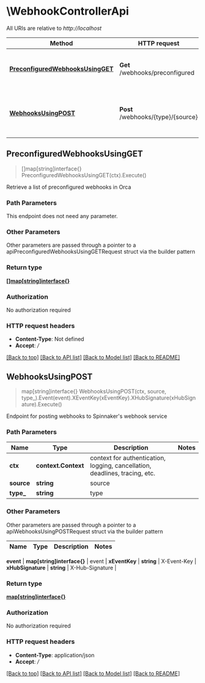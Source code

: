 # \WebhookControllerApi

All URIs are relative to *http://localhost*

Method | HTTP request | Description
------------- | ------------- | -------------
[**PreconfiguredWebhooksUsingGET**](WebhookControllerApi.md#PreconfiguredWebhooksUsingGET) | **Get** /webhooks/preconfigured | Retrieve a list of preconfigured webhooks in Orca
[**WebhooksUsingPOST**](WebhookControllerApi.md#WebhooksUsingPOST) | **Post** /webhooks/{type}/{source} | Endpoint for posting webhooks to Spinnaker&#39;s webhook service



## PreconfiguredWebhooksUsingGET

> []map[string]interface{} PreconfiguredWebhooksUsingGET(ctx).Execute()

Retrieve a list of preconfigured webhooks in Orca

### Path Parameters

This endpoint does not need any parameter.

### Other Parameters

Other parameters are passed through a pointer to a apiPreconfiguredWebhooksUsingGETRequest struct via the builder pattern


### Return type

[**[]map[string]interface{}**](map[string]interface{}.md)

### Authorization

No authorization required

### HTTP request headers

- **Content-Type**: Not defined
- **Accept**: */*

[[Back to top]](#) [[Back to API list]](../README.md#documentation-for-api-endpoints)
[[Back to Model list]](../README.md#documentation-for-models)
[[Back to README]](../README.md)


## WebhooksUsingPOST

> map[string]interface{} WebhooksUsingPOST(ctx, source, type_).Event(event).XEventKey(xEventKey).XHubSignature(xHubSignature).Execute()

Endpoint for posting webhooks to Spinnaker's webhook service

### Path Parameters


Name | Type | Description  | Notes
------------- | ------------- | ------------- | -------------
**ctx** | **context.Context** | context for authentication, logging, cancellation, deadlines, tracing, etc.
**source** | **string** | source | 
**type_** | **string** | type | 

### Other Parameters

Other parameters are passed through a pointer to a apiWebhooksUsingPOSTRequest struct via the builder pattern


Name | Type | Description  | Notes
------------- | ------------- | ------------- | -------------


 **event** | **map[string]interface{}** | event | 
 **xEventKey** | **string** | X-Event-Key | 
 **xHubSignature** | **string** | X-Hub-Signature | 

### Return type

[**map[string]interface{}**](map[string]interface{}.md)

### Authorization

No authorization required

### HTTP request headers

- **Content-Type**: application/json
- **Accept**: */*

[[Back to top]](#) [[Back to API list]](../README.md#documentation-for-api-endpoints)
[[Back to Model list]](../README.md#documentation-for-models)
[[Back to README]](../README.md)

